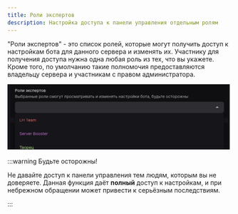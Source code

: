 ```yaml
---
title: Роли экспертов
description: Настройка доступа к панели управления отдельным ролям
---
```


"Роли экспертов" - это список ролей, которые могут получить доступ к настройкам бота для данного сервера и изменять их. Участнику для получения доступа нужна одна любая роль из тех, что вы укажете. Кроме того, по умолчанию такие полномочия предоставляются владельцу сервера и участникам с правом администратора.

![Выбор ролей экспертов в панели управления](../../static/img/roles-of-experts.png)

:::warning Будьте осторожны!

Не давайте доступ к панели управления тем людям, которым вы не доверяете. Данная функция даёт **полный** доступ к настройкам, и при небрежном обращении может привести к серьёзным последствиям.

:::

